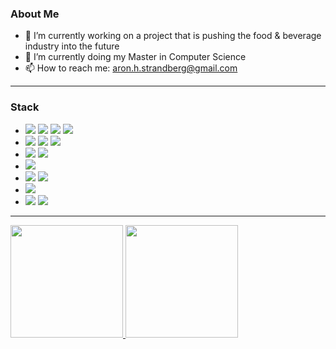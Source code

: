 <h3> About Me </h3>

- 🔭 I’m currently working on a project that is pushing the food & beverage industry into the future
- 🌱 I’m currently doing my Master in Computer Science
- 📫 How to reach me: <aron.h.strandberg@gmail.com>

---

<h3>Stack</h3>

- <a href="https://www.rust-lang.org/"><img src="https://img.shields.io/badge/rust-%23000000.svg?&style=for-the-badge&logo=rust&logoColor=white"/></a>
  <a href="https://golang.org/"><img src="https://img.shields.io/badge/go-%2300ADD8.svg?&style=for-the-badge&logo=go&logoColor=white"/></a>
  <a href="https://www.java.com/"><img src="https://img.shields.io/badge/java-%23ED8B00.svg?&style=for-the-badge&logo=java&logoColor=white"/></a>
  <a href="https://www.python.org/"><img src="https://img.shields.io/badge/python%20-%2314354C.svg?&style=for-the-badge&logo=python&logoColor=white"/></a>
- <a href="https://www.typescriptlang.org/"><img src="https://img.shields.io/badge/typescript%20-%23007ACC.svg?&style=for-the-badge&logo=typescript&logoColor=white"/></a>
  <a href="https://www.javascript.com/"><img src="https://img.shields.io/badge/javascript%20-%23323330.svg?&style=for-the-badge&logo=javascript&logoColor=%23F7DF1E"/></a>
  <a href="https://www.php.net/"><img src="https://img.shields.io/badge/php-%23777BB4.svg?&style=for-the-badge&logo=php&logoColor=white"/></a>
- <img src="https://img.shields.io/badge/html5%20-%23E34F26.svg?&style=for-the-badge&logo=html5&logoColor=white"/>
  <img src="https://img.shields.io/badge/css3%20-%231572B6.svg?&style=for-the-badge&logo=css3&logoColor=white"/>
- <img src="https://img.shields.io/badge/git%20-%23F05033.svg?&style=for-the-badge&logo=git&logoColor=white"/>
- <img src="https://img.shields.io/badge/mysql-%2300f.svg?&style=for-the-badge&logo=mysql&logoColor=white"/>
  <img src ="https://img.shields.io/badge/MongoDB-%234ea94b.svg?&style=for-the-badge&logo=mongodb&logoColor=white"/>
- <img src="https://img.shields.io/badge/docker%20-%230db7ed.svg?&style=for-the-badge&logo=docker&logoColor=white"/>
- <img src="https://img.shields.io/badge/-Raspberry%20Pi-C51A4A?style=for-the-badge&logo=Raspberry-Pi"/>
  <img src="https://img.shields.io/badge/-Arduino-00979D?style=for-the-badge&logo=Arduino&logoColor=white"/>
---
<a href="https://github.com/bugmana">
  <img height="180em" src="https://github-readme-stats.vercel.app/api?username=bugmana&show_icons=true&theme=cobalt" />
  <img height="180em" src="https://github-readme-stats.vercel.app/api/top-langs/?username=bugmana&theme=cobalt&layout=compact" />
</a>



